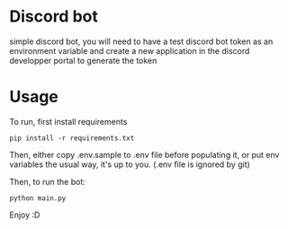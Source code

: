 # Discord bot

simple discord bot, you will need to have a test discord bot token as an environment variable and create a new application in the discord developper portal to generate the token

# Usage

To run, first install requirements

    pip install -r requirements.txt

Then, either copy .env.sample to .env file before populating it, or put env variables the usual way, it's up to you. (.env file is ignored by git)

Then, to run the bot:

    python main.py


Enjoy :D

